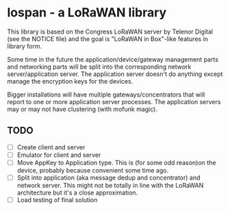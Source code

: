 # lospan - a LoRaWAN library

This library is based on the Congress LoRaWAN server by Telenor Digital (see the NOTICE file) and the goal is
"LoRaWAN in Box"-like features in library form. 

Some time in the future the application/device/gateway management parts and networking parts will be
split into the corresponding network server/application server. The application server doesn't do anything
except manage the encryption keys for the devices.

Bigger installations will have multiple gateways/concentrators that will report to one or more application
server processes. The application servers may or may not have clustering (with mofunk magic).


## TODO
* [ ] Create client and server
* [ ] Emulator for client and server
* [ ] Move AppKey to Application type. This is (for some odd reason)on the device,
  probably because convenient some time ago.
* [ ] Split into application (aka message dedup and concentrator) and network server.
  This might not be totally in line with the LoRaWAN architecture but it's a close
  approximation.
* [ ] Load testing of final solution